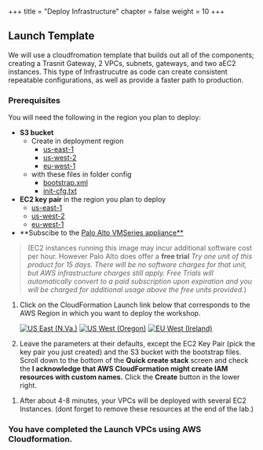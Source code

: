+++
title = "Deploy Infrastructure"
chapter = false
weight = 10
+++

## Launch Template

We will use a cloudfromation template that builds out all of the components; creating a Trasnit Gateway, 2 VPCs, subnets, gateways, and two aEC2 instances. This type of Infrastrucutre as code can create consistent repeatable configurations, as well as provide a faster path to production.

### Prerequisites ###
You will need the following in the region you plan to deploy:
- **S3 bucket** 
  - Create in deployment region
    - [us-east-1](https://s3.console.aws.amazon.com/s3/bucket/create?region=us-east-1)
    - [us-west-2](https://s3.console.aws.amazon.com/s3/bucket/create?region=us-west-2)
    - [eu-west-1](https://s3.console.aws.amazon.com/s3/bucket/create?region=eu-west-1)
  - with these files in folder config
    - [bootstrap.xml](https://seib-paloalto-bootstrap.s3-eu-west-1.amazonaws.com/config/bootstrap.xml)
    - [init-cfg.txt](https://seib-paloalto-bootstrap.s3-eu-west-1.amazonaws.com/config/init-cfg.txt)
- **EC2 key pair** in the region you plan to deploy
  - [us-east-1](https://us-east-1.console.aws.amazon.com/ec2/v2/home?region=eu-west-1#CreateKeyPair:)
  - [us-west-2](https://us-west-2.console.aws.amazon.com/ec2/v2/home?region=eu-west-1#CreateKeyPair:)
  - [eu-west-1](https://eu-west-1.console.aws.amazon.com/ec2/v2/home?region=eu-west-1#CreateKeyPair:)
- **Subscibe to the [Palo Alto VMSeries appliance**](https://aws.amazon.com/marketplace/pp/B083LH64T3?ref_=srh_res_product_title)

>(EC2 instances running this image may incur additional software cost per hour. However Palo Alto does offer a **free trial** *Try one unit of this product for 15 days. There will be no software charges for that unit, but AWS infrastructure charges still apply. Free Trials will automatically convert to a paid subscription upon expiration and you will be charged for additional usage above the free units provided.*)

1. Click on the CloudFormation Launch link below that corresponds to the AWS Region in which you want to deploy the workshop.

   [![US East (N.Va.)](https://samdengler.github.io/cloudformation-launch-stack-button-svg/images/us-east-1.svg)](https://console.aws.amazon.com/cloudformation/home?region=us-east-1#/stacks/create/review?stackName=gwlblab&templateURL=https://{{<codebucket>}}.s3.amazonaws.com/networkingdemos-gwlbworkshop.yml&param_VMSeriesAMI=ami-0847cff6598da0a2f)
   [![US West (Oregon)](https://samdengler.github.io/cloudformation-launch-stack-button-svg/images/us-west-2.svg)](https://console.aws.amazon.com/cloudformation/home?region=us-west-2#/stacks/create/review?stackName=gwlblab&templateURL=https://{{<codebucket>}}.s3.amazonaws.com/networkingdemos-gwlbworkshop.yml&param_VMSeriesAMI=ami-0f8c3e2c1b7b4bcc9)
   [![EU West (Ireland)](https://samdengler.github.io/cloudformation-launch-stack-button-svg/images/eu-west-1.svg)](https://console.aws.amazon.com/cloudformation/home?region=us-east-1#/stacks/create/review?stackName=gwlblab&templateURL=https://{{<codebucket>}}.s3.amazonaws.com/networkingdemos-gwlbworkshop.yml&param_VMSeriesAMI=ami-00ad2b17de74dd860)


1. Leave the parameters at their defaults, except the EC2 Key Pair (pick the key pair you just created) and the S3 bucket with the bootstrap files. Scroll down to the bottom of the **Quick create stack** screen and check the **I acknowledge that AWS CloudFormation might create IAM resources with custom names.** Click the **Create** button in the lower right.

1) After about 4-8 minutes, your VPCs will be deployed with several EC2 Instances. (dont forget to remove these resources at the end of the lab.)

### You have completed the Launch VPCs using AWS Cloudformation.

